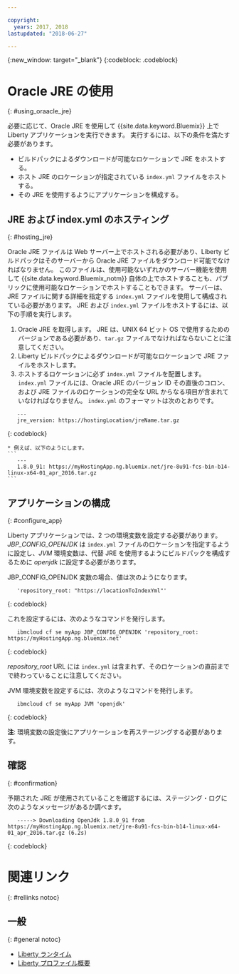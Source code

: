 ```yaml
---

copyright:
  years: 2017, 2018
lastupdated: "2018-06-27"

---
```


{:new_window: target="_blank"}
{:codeblock: .codeblock}

# Oracle JRE の使用
{: #using_oraacle_jre}

必要に応じて、Oracle JRE を使用して {{site.data.keyword.Bluemix}} 上で Liberty アプリケーションを実行できます。  実行するには、以下の条件を満たす必要があります。
* ビルドパックによるダウンロードが可能なロケーションで JRE をホストする。
* ホスト JRE のロケーションが指定されている `index.yml` ファイルをホストする。
* その JRE を使用するようにアプリケーションを構成する。

## JRE および index.yml のホスティング
{: #hosting_jre}

Oracle JRE ファイルは Web サーバー上でホストされる必要があり、Liberty ビルドパックはそのサーバーから Oracle JRE ファイルをダウンロード可能でなければなりません。 このファイルは、使用可能ないずれかのサーバー機能を使用して {{site.data.keyword.Bluemix_notm}} 自体の上でホストすることも、パブリックに使用可能なロケーションでホストすることもできます。  サーバーは、JRE ファイルに関する詳細を指定する `index.yml` ファイルを使用して構成されている必要があります。 JRE および `index.yml` ファイルをホストするには、以下の手順を実行します。
  1. Oracle JRE を取得します。  JRE は、UNIX 64 ビット OS で使用するためのバージョンである必要があり、`tar.gz` ファイルでなければならないことに注意してください。
  2. Liberty ビルドパックによるダウンロードが可能なロケーションで JRE ファイルをホストします。
  3. ホストするロケーションに必ず `index.yml` ファイルを配置します。 `index.yml` ファイルには、Oracle JRE のバージョン ID その直後のコロン、および JRE ファイルのロケーションの完全な URL からなる項目が含まれていなければなりません。 `index.yml` のフォーマットは次のとおりです。
```
   ---
   jre_version: https://hostingLocation/jreName.tar.gz
```
{: codeblock}

    * 例えば、以下のようにします。
    ```
       ---
       1.8.0_91: https://myHostingApp.ng.bluemix.net/jre-8u91-fcs-bin-b14-linux-x64-01_apr_2016.tar.gz
    ```

## アプリケーションの構成
{: #configure_app}

Liberty アプリケーションでは、2 つの環境変数を設定する必要があります。 *JBP_CONFIG_OPENJDK* は `index.yml` ファイルのロケーションを指定するように設定し、*JVM* 環境変数は、代替 JRE を使用するようにビルドパックを構成するために *openjdk* に設定する必要があります。

JBP_CONFIG_OPENJDK 変数の場合、値は次のようになります。
```
   'repository_root: "https://locationToIndexYml"'
```
{: codeblock}

これを設定するには、次のようなコマンドを発行します。
```
   ibmcloud cf se myApp JBP_CONFIG_OPENJDK 'repository_root: https://myHostingApp.ng.bluemix.net'
```
{: codeblock}

*repository_root* URL には `index.yml` は含まれず、そのロケーションの直前までで終わっていることに注意してください。

JVM 環境変数を設定するには、次のようなコマンドを発行します。
```
   ibmcloud cf se myApp JVM 'openjdk'
```
{: codeblock}

**注**: 環境変数の設定後にアプリケーションを再ステージングする必要があります。

## 確認
{: #confirmation}

予期された JRE が使用されていることを確認するには、ステージング・ログに次のようなメッセージがあるか調べます。
```
   -----> Downloading OpenJdk 1.8.0_91 from https://myHostingApp.ng.bluemix.net/jre-8u91-fcs-bin-b14-linux-x64-01_apr_2016.tar.gz (6.2s)
```
{: codeblock}

# 関連リンク
{: #rellinks notoc}
## 一般
{: #general notoc}
* [Liberty ランタイム](index.html)
* [Liberty プロファイル概要](https://www.ibm.com/support/knowledgecenter/SSEQTP_liberty/com.ibm.websphere.wlp.doc/ae/cwlp_about.html)
